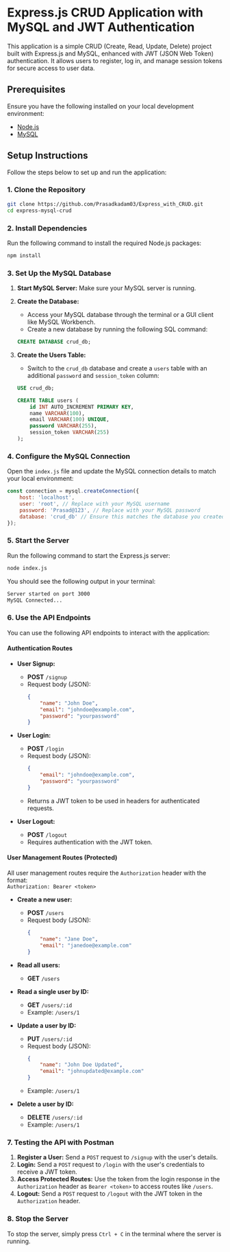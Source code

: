 # Express.js CRUD Application with MySQL and JWT Authentication

This application is a simple CRUD (Create, Read, Update, Delete) project built with Express.js and MySQL, enhanced with JWT (JSON Web Token) authentication. It allows users to register, log in, and manage session tokens for secure access to user data.

## Prerequisites

Ensure you have the following installed on your local development environment:

- [Node.js](https://nodejs.org/en/)
- [MySQL](https://www.mysql.com/)

## Setup Instructions

Follow the steps below to set up and run the application:

### 1. Clone the Repository

```bash
git clone https://github.com/Prasadkadam03/Express_with_CRUD.git
cd express-mysql-crud
```

### 2. Install Dependencies

Run the following command to install the required Node.js packages:

```bash
npm install
```

### 3. Set Up the MySQL Database

1. **Start MySQL Server:** Make sure your MySQL server is running.

2. **Create the Database:**
   - Access your MySQL database through the terminal or a GUI client like MySQL Workbench.
   - Create a new database by running the following SQL command:

   ```sql
   CREATE DATABASE crud_db;
   ```

3. **Create the Users Table:**
   - Switch to the `crud_db` database and create a `users` table with an additional `password` and `session_token` column:

   ```sql
   USE crud_db;

   CREATE TABLE users (
       id INT AUTO_INCREMENT PRIMARY KEY,
       name VARCHAR(100),
       email VARCHAR(100) UNIQUE,
       password VARCHAR(255),
       session_token VARCHAR(255)
   );
   ```

### 4. Configure the MySQL Connection

Open the `index.js` file and update the MySQL connection details to match your local environment:

```javascript
const connection = mysql.createConnection({
    host: 'localhost',
    user: 'root', // Replace with your MySQL username
    password: 'Prasad@123', // Replace with your MySQL password
    database: 'crud_db' // Ensure this matches the database you created
});
```

### 5. Start the Server

Run the following command to start the Express.js server:

```bash
node index.js
```

You should see the following output in your terminal:

```bash
Server started on port 3000
MySQL Connected...
```

### 6. Use the API Endpoints

You can use the following API endpoints to interact with the application:

#### Authentication Routes

- **User Signup:**
  - **POST** `/signup`
  - Request body (JSON):
    ```json
    {
        "name": "John Doe",
        "email": "johndoe@example.com",
        "password": "yourpassword"
    }
    ```

- **User Login:**
  - **POST** `/login`
  - Request body (JSON):
    ```json
    {
        "email": "johndoe@example.com",
        "password": "yourpassword"
    }
    ```
  - Returns a JWT token to be used in headers for authenticated requests.

- **User Logout:**
  - **POST** `/logout`
  - Requires authentication with the JWT token.
  
#### User Management Routes (Protected)

All user management routes require the `Authorization` header with the format:  
`Authorization: Bearer <token>`

- **Create a new user:**
  - **POST** `/users`
  - Request body (JSON):
    ```json
    {
        "name": "Jane Doe",
        "email": "janedoe@example.com"
    }
    ```
  
- **Read all users:**
  - **GET** `/users`

- **Read a single user by ID:**
  - **GET** `/users/:id`
  - Example: `/users/1`

- **Update a user by ID:**
  - **PUT** `/users/:id`
  - Request body (JSON):  
    ```json
    {
        "name": "John Doe Updated",
        "email": "johnupdated@example.com"
    }
    ```
  - Example: `/users/1`

- **Delete a user by ID:**
  - **DELETE** `/users/:id`
  - Example: `/users/1`

### 7. Testing the API with Postman

1. **Register a User:** Send a `POST` request to `/signup` with the user's details.
2. **Login:** Send a `POST` request to `/login` with the user's credentials to receive a JWT token.
3. **Access Protected Routes:** Use the token from the login response in the `Authorization` header as `Bearer <token>` to access routes like `/users`.
4. **Logout:** Send a `POST` request to `/logout` with the JWT token in the `Authorization` header.

### 8. Stop the Server

To stop the server, simply press `Ctrl + C` in the terminal where the server is running.


